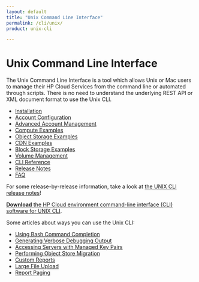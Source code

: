 ```yaml
---
layout: default
title: "Unix Command Line Interface"
permalink: /cli/unix/
product: unix-cli

---
```

# Unix Command Line Interface

The Unix Command Line Interface is a tool which allows Unix or Mac users to manage their HP Cloud Services from the command line or automated through scripts.  There is no need to understand the underlying REST API or XML document format to use the Unix CLI.

* [Installation](/cli/unix/install)
* [Account Configuration](/cli/unix/configuration)
* [Advanced Account Management](/cli/unix/account-management)
* [Compute Examples](/cli/unix/compute)
* [Object Storage Examples](/cli/unix/object-storage)
* [CDN Examples](/cli/unix/cdn)
* [Block Storage Examples](/cli/unix/block-storage)
* [Volume Management](/block-storage/volume)
* [CLI Reference](/cli/unix/reference)
* [Release Notes](/cli/unix/release-notes)
* [FAQ](/faq#UnixCLI)

For some release-by-release information, take a look at [the UNIX CLI release notes](/cli/unix/release-notes)!

[**Download** the HP Cloud environment command-line interface (CLI) software for UNIX CLI](/file/hpcloud-1.7.0.gem).

Some articles about ways you can use the Unix CLI:

* [Using Bash Command Completion](/cli/unix/articles/complete)
* [Generating Verbose Debugging Output](/cli/unix/articles/debugging)
* [Accessing Servers with Managed Key Pairs](/cli/unix/articles/managedkeypairs)
* [Performing Object Store Migration](/cli/unix/articles/migration)
* [Custom Reports](/cli/unix/articles/reports)
* [Large File Upload](/cli/unix/articles/large)
* [Report Paging](/cli/unix/articles/paging)

